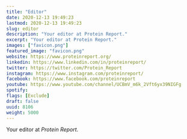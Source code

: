 ```yaml
---
title: "Editor"
date: 2020-12-13 19:49:23
lastmod: 2020-12-13 19:49:23
slug: editor
description: "Your editor at Protein Report."
excerpt: "Your editor at Protein Report."
images: ["favicon.png"]
featured_image: "favicon.png"
website: https://www.proteinreport.org/
linkedin: https://www.linkedin.com/in/proteinreport/
twitter: https://twitter.com/Protein_Report
instagram: https://www.instagram.com/proteinreport/
facebook: https://www.facebook.com/proteinreport
youtube: https://www.youtube.com/channel/UCBmV_m6k_2Vft6yx39NIGFg
spotify: 
flags: [Exclude]
draft: false
uuid: 8106
weight: 5000
---
```

Your editor at *Protein Report*.
